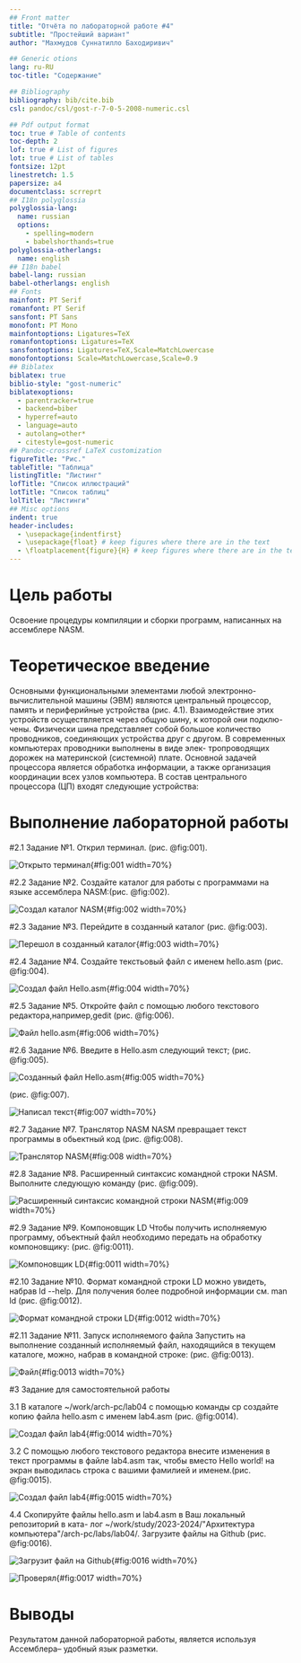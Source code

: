 ```yaml
---
## Front matter
title: "Oтчёта по лабораторной работе #4"
subtitle: "Простейший вариант"
author: "Махмудов Суннатилло Баходиривич"

## Generic otions
lang: ru-RU
toc-title: "Содержание"

## Bibliography
bibliography: bib/cite.bib
csl: pandoc/csl/gost-r-7-0-5-2008-numeric.csl

## Pdf output format
toc: true # Table of contents
toc-depth: 2
lof: true # List of figures
lot: true # List of tables
fontsize: 12pt
linestretch: 1.5
papersize: a4
documentclass: scrreprt
## I18n polyglossia
polyglossia-lang:
  name: russian
  options:
	- spelling=modern
	- babelshorthands=true
polyglossia-otherlangs:
  name: english
## I18n babel
babel-lang: russian
babel-otherlangs: english
## Fonts
mainfont: PT Serif
romanfont: PT Serif
sansfont: PT Sans
monofont: PT Mono
mainfontoptions: Ligatures=TeX
romanfontoptions: Ligatures=TeX
sansfontoptions: Ligatures=TeX,Scale=MatchLowercase
monofontoptions: Scale=MatchLowercase,Scale=0.9
## Biblatex
biblatex: true
biblio-style: "gost-numeric"
biblatexoptions:
  - parentracker=true
  - backend=biber
  - hyperref=auto
  - language=auto
  - autolang=other*
  - citestyle=gost-numeric
## Pandoc-crossref LaTeX customization
figureTitle: "Рис."
tableTitle: "Таблица"
listingTitle: "Листинг"
lofTitle: "Список иллюстраций"
lotTitle: "Список таблиц"
lolTitle: "Листинги"
## Misc options
indent: true
header-includes:
  - \usepackage{indentfirst}
  - \usepackage{float} # keep figures where there are in the text
  - \floatplacement{figure}{H} # keep figures where there are in the text
---
```


# Цель работы

Освоение процедуры компиляции и сборки программ, написанных на ассемблере NASM.


# Теоретическое введение
 
Основными функциональными элементами любой электронно-вычислительной машины
(ЭВМ) являются центральный процессор, память и периферийные устройства (рис. 4.1).
Взаимодействие этих устройств осуществляется через общую шину, к которой они подклю-
чены. Физически шина представляет собой большое количество проводников, соединяющих
устройства друг с другом. В современных компьютерах проводники выполнены в виде элек-
тропроводящих дорожек на материнской (системной) плате.
Основной задачей процессора является обработка информации, а также организация
координации всех узлов компьютера. В состав центрального процессора (ЦП) входят
следующие устройства:



# Выполнение лабораторной работы

#2.1 Задание №1.
Открил терминал. (рис. @fig:001).

![Открыто терминал](image/fig1.jpg){#fig:001 width=70%}


#2.2 Задание №2.
Создайте каталог для работы с программами на языке ассемблера NASM:(рис. @fig:002).
 
 
![Создал каталог NASM](image/fig2.jpg){#fig:002 width=70%}


#2.3 Задание №3.
Перейдите в созданный каталог (рис. @fig:003).


![Перешол в созданный каталог](image/fig3.jpg){#fig:003 width=70%}



#2.4 Задание №4.
Создайте текстьовый файл с именем hello.asm (рис. @fig:004).


![Создал файл Hello.asm](image/fiп4.jpg){#fig:004 width=70%}



#2.5 Задание №5.
Откройте файл с помощью любого текстового редактора,например,gedit (рис. @fig:006).


![Файл hello.asm](image/fig6.jpg){#fig:006 width=70%}


#2.6 Задание №6.
Введите в  Hello.asm следующий текст; (рис. @fig:005).


![Созданный файл Hello.asm](image/fig5.jpg){#fig:005 width=70%} 

(рис. @fig:007).

![Написал текст](image/fig7.jpg){#fig:007 width=70%} 



#2.7 Задание №7.
Транслятор NASM
NASM превращает текст программы в обьектный код (рис. @fig:008).


![Транслятор NASM](image/fig8.jpg){#fig:008 width=70%}


#2.8 Задание №8.
Расширенный синтаксис командной строки NASM.
Выполните следующую команду (рис. @fig:009).


![Расширенный синтаксис командной строки NASM](image/fig9.jpg){#fig:009 width=70%}



#2.9 Задание №9.
Компоновщик LD
Чтобы получить исполняемую программу, объектный файл
необходимо передать на обработку компоновщику: (рис. @fig:0011).


![Компоновщик LD](image/fig11.jpg){#fig:0011 width=70%}



#2.10 Задание №10.
Формат командной строки LD можно увидеть, набрав ld --help. Для получения более
подробной информации см. man ld (рис. @fig:0012).


![Формат командной строки LD](image/fig12.jpg){#fig:0012 width=70%}



#2.11 Задание №11.
Запуск исполняемого файла
Запустить на выполнение созданный исполняемый файл, находящийся в текущем каталоге,
можно, набрав в командной строке: (рис. @fig:0013).


![Файл](image/fig13.jpg){#fig:0013 width=70%}



#3 Задание для самостоятельной работы


3.1 В каталоге ~/work/arch-pc/lab04 с помощью команды cp создайте копию файла
hello.asm с именем lab4.asm (рис. @fig:0014).

![Создал файл lab4](image/fig14.jpg){#fig:0014 width=70%}


3.2 С помощью любого текстового редактора внесите изменения в текст программы в
файле lab4.asm так, чтобы вместо Hello world! на экран выводилась строка с вашими
фамилией и именем.(рис. @fig:0015).


![Создал файл lab4](image/fig15.jpg){#fig:0015 width=70%}


4.4 Скопируйте файлы hello.asm и lab4.asm в Ваш локальный репозиторий в ката-
лог ~/work/study/2023-2024/"Архитектура компьютера"/arch-pc/labs/lab04/.
Загрузите файлы на Github (рис. @fig:0016).

![Загрузит файл на Github](image/fig16.jpg){#fig:0016 width=70%}



![Проверял](image/fig17.jpg){#fig:0017 width=70%}



# Выводы

Результатом данной лабораторной работы, является используя Ассемблера– удобный язык разметки.

